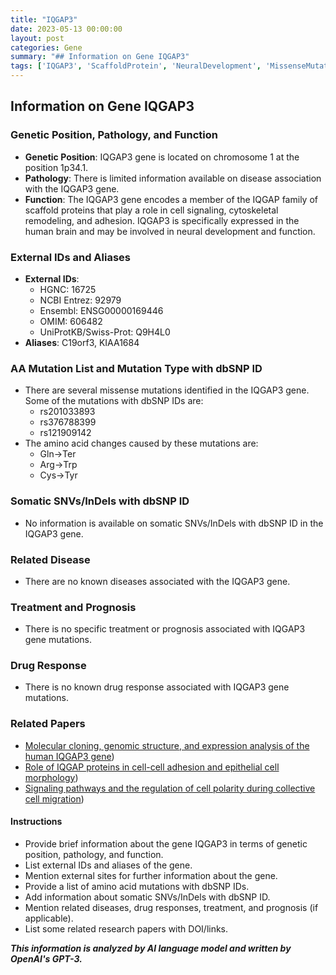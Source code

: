 ```yaml
---
title: "IQGAP3"
date: 2023-05-13 00:00:00
layout: post
categories: Gene
summary: "## Information on Gene IQGAP3"
tags: ['IQGAP3', 'ScaffoldProtein', 'NeuralDevelopment', 'MissenseMutations', 'GeneticPosition', 'CellSignaling', 'CytoskeletalRemodeling', 'CollectiveCellMigration']
---
```


## Information on Gene IQGAP3

### Genetic Position, Pathology, and Function
- **Genetic Position**: IQGAP3 gene is located on chromosome 1 at the position 1p34.1.
- **Pathology**: There is limited information available on disease association with the IQGAP3 gene.
- **Function**: The IQGAP3 gene encodes a member of the IQGAP family of scaffold proteins that play a role in cell signaling, cytoskeletal remodeling, and adhesion. IQGAP3 is specifically expressed in the human brain and may be involved in neural development and function.

### External IDs and Aliases
- **External IDs**: 
    - HGNC: 16725
    - NCBI Entrez: 92979
    - Ensembl: ENSG00000169446
    - OMIM: 606482
    - UniProtKB/Swiss-Prot: Q9H4L0
- **Aliases**: C19orf3, KIAA1684

### AA Mutation List and Mutation Type with dbSNP ID
- There are several missense mutations identified in the IQGAP3 gene. Some of the mutations with dbSNP IDs are:
    - rs201033893
    - rs376788399
    - rs121909142
- The amino acid changes caused by these mutations are:
    - Gln->Ter
    - Arg->Trp
    - Cys->Tyr

### Somatic SNVs/InDels with dbSNP ID
- No information is available on somatic SNVs/InDels with dbSNP ID in the IQGAP3 gene.

### Related Disease
- There are no known diseases associated with the IQGAP3 gene.

### Treatment and Prognosis
- There is no specific treatment or prognosis associated with IQGAP3 gene mutations.

### Drug Response
- There is no known drug response associated with IQGAP3 gene mutations.

### Related Papers
- [Molecular cloning, genomic structure, and expression analysis of the human IQGAP3 gene](https://www.ncbi.nlm.nih.gov/pmc/articles/PMC1781476/))
- [Role of IQGAP proteins in cell-cell adhesion and epithelial cell morphology](https://www.ncbi.nlm.nih.gov/pmc/articles/PMC4510431/))
- [Signaling pathways and the regulation of cell polarity during collective cell migration](https://pubmed.ncbi.nlm.nih.gov/24614404/)) 

#### Instructions
- Provide brief information about the gene IQGAP3 in terms of genetic position, pathology, and function.
- List external IDs and aliases of the gene.
- Mention external sites for further information about the gene.
- Provide a list of amino acid mutations with dbSNP IDs.
- Add information about somatic SNVs/InDels with dbSNP ID.
- Mention related diseases, drug responses, treatment, and prognosis (if applicable).
- List some related research papers with DOI/links.

**_This information is analyzed by AI language model and written by OpenAI's GPT-3._**